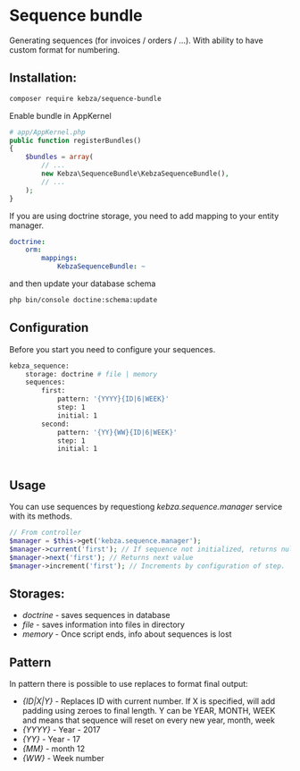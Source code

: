 Sequence bundle
===============

Generating sequences (for invoices / orders / ...). With ability to have custom format for numbering.

## Installation:
```bash
composer require kebza/sequence-bundle
```

Enable bundle in AppKernel

``` php
# app/AppKernel.php
public function registerBundles()
{
    $bundles = array(
        // ...
        new Kebza\SequenceBundle\KebzaSequenceBundle(),
        // ...
    );
}
```

If you are using doctrine storage, you need to add mapping to your entity manager.
```yaml
doctrine:
    orm:
        mappings:
            KebzaSequenceBundle: ~
```

and then update your database schema

```bash
php bin/console doctine:schema:update
```

## Configuration

Before you start you need to configure your sequences.
```bash
kebza_sequence:
    storage: doctrine # file | memory
    sequences:
        first:
            pattern: '{YYYY}{ID|6|WEEK}'
            step: 1
            initial: 1
        second:
            pattern: '{YY}{WW}{ID|6|WEEK}'
            step: 1
            initial: 1
            
```

## Usage
You can use sequences by requestiong *kebza.sequence.manager* service with its methods.

```php
// From controller
$manager = $this->get('kebza.sequence.manager');
$manager->current('first'); // If sequence not initialized, returns null otherwise current formatted value
$manager->next('first'); // Returns next value
$manager->increment('first'); // Increments by configuration of step.
```

## Storages:

- *doctrine* - saves sequences in database
- *file* - saves information into files in directory
- *memory* - Once script ends, info about sequences is lost

## Pattern
In pattern there is possible to use replaces to format final output:

- *{ID|X|Y}* - Replaces ID with current number. If X is specified, will add padding using zeroes to final length. Y can be YEAR, MONTH, WEEK and means that sequence will reset on every new year, month, week
- *{YYYY}* - Year - 2017
- *{YY}* - Year - 17
- *{MM}* - month 12
- *{WW}* - Week number



